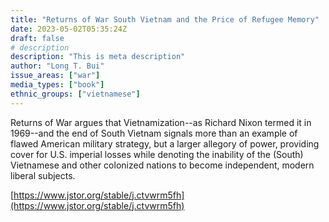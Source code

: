 ```yaml
---
title: "Returns of War South Vietnam and the Price of Refugee Memory"
date: 2023-05-02T05:35:24Z
draft: false
# description
description: "This is meta description"
author: "Long T. Bui"
issue_areas: ["war"]	
media_types: ["book"]
ethnic_groups: ["vietnamese"]	
---
```



Returns of War argues that Vietnamization--as Richard Nixon termed it in 1969--and the end of South Vietnam signals more than an example of flawed American military strategy, but a larger allegory of power, providing cover for U.S. imperial losses while denoting the inability of the (South) Vietnamese and other colonized nations to become independent, modern liberal subjects.	

[https://www.jstor.org/stable/j.ctvwrm5fh](https://www.jstor.org/stable/j.ctvwrm5fh)